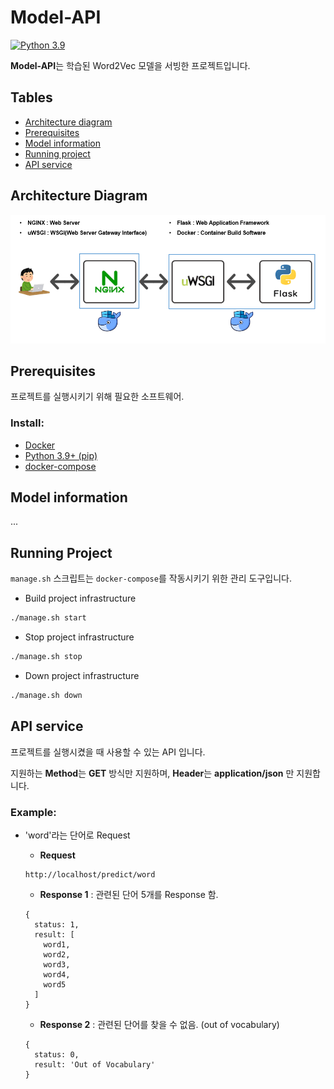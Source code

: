 # Model-API
[![Python 3.9](https://img.shields.io/badge/python-3.9-blue.svg)](https://www.python.org/downloads/release/python-360/)

**Model-API**는 학습된 Word2Vec 모델을 서빙한 프로젝트입니다.

## Tables

* [Architecture diagram](#architecture-diagram)
* [Prerequisites](#prerequisites)
* [Model information](#model-information)
* [Running project](#running-project)
* [API service](#api-service)

## Architecture Diagram
![MVP Architecture](./img/architecture.png)

## Prerequisites
프로젝트를 실행시키기 위해 필요한 소프트웨어.

### Install:
- [Docker](https://docs.docker.com/get-docker/)
- [Python 3.9+ (pip)](https://www.python.org/)
- [docker-compose](https://docs.docker.com/compose/install/)

## Model information
...

## Running Project
`manage.sh` 스크립트는 `docker-compose`를 작동시키기 위한 관리 도구입니다.

- Build project infrastructure

```sh
./manage.sh start
```

- Stop project infrastructure

```sh
./manage.sh stop
```

- Down project infrastructure

```sh
./manage.sh down
```

## API service
프로젝트를 실행시켰을 때 사용할 수 있는 API 입니다.

지원하는 **Method**는 **GET** 방식만 지원하며, **Header**는 **application/json** 만 지원합니다.

### Example:
- 'word'라는 단어로 Request

  - **Request**
  ```
  http://localhost/predict/word
  ```
  - **Response 1** : 관련된 단어 5개를 Response 함.
  ```
  {
    status: 1,
    result: [
      word1,
      word2,
      word3,
      word4,
      word5
    ]
  }
  ```
  - **Response 2** : 관련된 단어를 찾을 수 없음. (out of vocabulary)
  ```
  {
    status: 0,
    result: 'Out of Vocabulary'
  }
